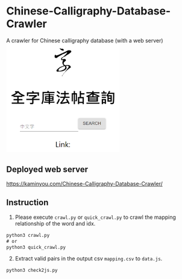 # Chinese-Calligraphy-Database-Crawler
A crawler for Chinese calligraphy database (with a web server)<br>
<img src="./screenshot.png" width="300px">

## Deployed web server
https://kaminyou.com/Chinese-Calligraphy-Database-Crawler/

## Instruction
1. Please execute `crawl.py` or `quick_crawl.py` to crawl the mapping relationship of the word and idx.
```
python3 crawl.py
# or
python3 quick_crawl.py
```
2. Extract valid pairs in the output csv `mapping.csv` to `data.js`.
```
python3 check2js.py
```